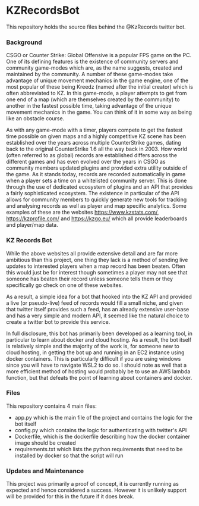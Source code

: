 # KZRecordsBot
This repository holds the source files behind the @KzRecords twitter bot.

### Background

CSGO or Counter Strike: Global Offensive is a popular FPS game on the PC. One of its defining features is the existence of community servers and community game-modes which are, as the name suggests, created and maintained by the community. A number of these game-modes take advantage of unique movement mechanics in the game engine, one of the most popular of these being Kreedz (named after the initial creator) which is often abbreviated to KZ. In this game-mode, a player attempts to get from one end of a map (which are themselves created by the community) to another in the fastest possible time, taking advantage of the unique movement mechanics in the game. You can think of it in some way as being like an obstacle course.

As with any game-mode with a timer, players compete to get the fastest time possible on given maps and a highly competitive KZ scene has been established over the years across multiple CounterStrike games, dating back to the original CounterStrike 1.6 all the way back in 2003. How world (often referred to as global) records are established differs across the different games and has even evolved over the years in CSGO as community members updated plugins and provided extra utility outside of the game. As it stands today, records are recorded automatically in game when a player sets a time on a whitelisted community server. This is done through the use of dedicated ecosystem of plugins and an API that provides a fairly sophisticated ecosystem. The existence in particular of the API allows for community members to quickly generate new tools for tracking and analysing records as well as player and map specific analytics. Some examples of these are the websites https://www.kzstats.com/, https://kzprofile.com/ and https://kzgo.eu/ which all provide leaderboards and player/map data.

### KZ Records Bot

While the above websites all provide extensive detail and are far more ambitious than this project, one thing they lack is a method of sending live updates to interested players when a map record has been beaten. Often this would just be for interest though sometimes a player may not see that someone has beaten their record unless someone tells them or they specifically go check on one of these websites.

As a result, a simple idea for a bot that hooked into the KZ API and provided a live (or pseudo-live) feed of records would fill a small niche, and given that twitter itself provides such a feed, has an already extensive user-base and has a very simple and modern API, it seemed like the natural choice to create a twitter bot to provide this service.

In full disclosure, this bot has primarily been developed as a learning tool, in particular to learn about docker and cloud hosting. As a result, the bot itself is relatively simple and the majority of the work is, for someone new to cloud hosting, in getting the bot up and running in an EC2 instance using docker containers. This is particularly difficult if you are using windows since you will have to navigate WSL2 to do so. I should note as well that a more efficient method of hosting would probably be to use an AWS lambda function, but that defeats the point of learning about containers and docker.

### Files

This repository contains 4 main files:
- app.py which is the main file of the project and contains the logic for the bot itself
- config.py which contains the logic for authenticating with twitter's API 
- Dockerfile, which is the dockerfile describing how the docker container image should be created
- requirements.txt which lists the python requirements that need to be installed by docker so that the script will run

### Updates and Maintenance

This project was primarily a proof of concept, it is currently running as expected and hence considered a success. However it is unlikely support will be provided for this in the future if it does break.




